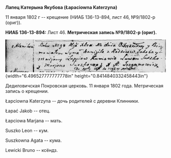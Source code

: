 **Лапец Катерына Якубова (Łapaciowna Katerzyna)**

11 января 1802 г -- крещение (НИАБ 136-13-894, лист 46, №9/1802-р
(ориг)).

**НИАБ 136-13-894:** Лист 46. **Метрическая запись №9/1802-р (ориг).**

![](./media/e7562142e70f0af5d6ed7ea424c57608ef41f2a4.png){width="6.496527777777778in"
height="0.8414840332458443in"}

Дедиловичская Покровская церковь. 11 января 1802 года. Метрическая
запись о крещении.

Łapciowna Katerzyna -- дочь родителей с деревни Клинники.

Łapać Jakob -- отец.

Łapciowa Marjana -- мать.

Suszko Leon -- кум.

Suszkowna Agata -- кума.

Lewicki Bruno -- ксёндз.
